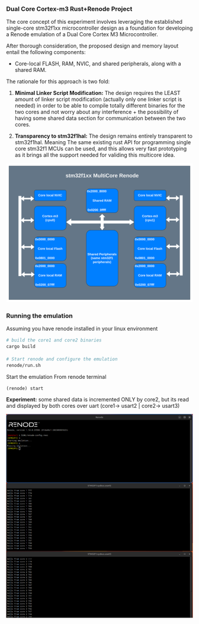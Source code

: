 ### Dual Core Cortex-m3 Rust+Renode Project

The core concept of this experiment involves leveraging the established single-core stm32f1xx microcontroller design as a foundation for developing a Renode emulation of a Dual Core Cortex M3 Microcontroller.

After thorough consideration, the proposed design and memory layout entail the following components:
- Core-local FLASH, RAM, NVIC, and shared peripherals, along with a shared RAM.

The rationale for this approach is two fold:

1. **Minimal Linker Script Modification:** The design requires the LEAST amount of linker script modification (actually only one linker script is needed) in order to be able to compile totally different binaries for the two cores and not worry about any interference + the possibility of having some shared data section for communication between the two cores.

2. **Transparency to stm32f1hal:** The design remains entirely transparent to stm32f1hal. Meaning The same existing rust API for programming single core stm32f1 MCUs can be used, and this allows very fast prototyping as it brings all the support needed for validing this multicore idea.


![design](assets/renode-mc.png)


### Running the emulation

Assuming you have renode installed in your linux environment

```bash
# build the core1 and core2 binaries
cargo build

# Start renode and configure the emulation
renode/run.sh
```

Start the emulation From renode terminal
```
(renode) start
```

**Experiment:** some shared data is incremented ONLY by core2, but its read and displayed by both cores over uart (core1-> usart2 | core2-> usart3)

![screenshot](assets/screenshot.png)


